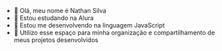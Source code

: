 - 👋 Olá, meu nome é Nathan Silva
- 👀 Estou estudando na Alura
- 🌱 Estou me desenvolvendo na linguagem JavaScript
- 💞️ Utilizo esse espaço para minha organização e compartilhamento de meus projetos desenvolvidos
